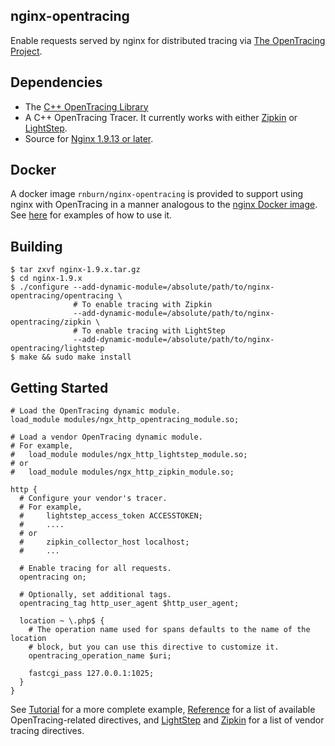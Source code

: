 nginx-opentracing
-----------------

Enable requests served by nginx for distributed tracing via [The OpenTracing Project](opentracing.io).

Dependencies
------------
- The [C++ OpenTracing Library](https://github.com/opentracing/opentracing-cpp)
- A C++ OpenTracing Tracer. It currently works with either
[Zipkin](https://github.com/rnburn/zipkin-cpp-opentracing) or
[LightStep](https://github.com/lightstep/lightstep-tracer-cpp).
- Source for [Nginx 1.9.13 or later](http://nginx.org/).

Docker
------------
A docker image `rnburn/nginx-opentracing` is provided to support using nginx with OpenTracing
in a manner analogous to the [nginx Docker image](https://hub.docker.com/_/nginx/). 
See [here](example/) for examples of how to use it.

Building
--------
```
$ tar zxvf nginx-1.9.x.tar.gz
$ cd nginx-1.9.x
$ ./configure --add-dynamic-module=/absolute/path/to/nginx-opentracing/opentracing \
              # To enable tracing with Zipkin
              --add-dynamic-module=/absolute/path/to/nginx-opentracing/zipkin \  
              # To enable tracing with LightStep
              --add-dynamic-module=/absolute/path/to/nginx-opentracing/lightstep
$ make && sudo make install
```


Getting Started
---------------
```
# Load the OpenTracing dynamic module.
load_module modules/ngx_http_opentracing_module.so;

# Load a vendor OpenTracing dynamic module.
# For example,
#   load_module modules/ngx_http_lightstep_module.so;
# or
#   load_module modules/ngx_http_zipkin_module.so;

http {
  # Configure your vendor's tracer.
  # For example,
  #     lightstep_access_token ACCESSTOKEN;
  #     ....
  # or
  #     zipkin_collector_host localhost;
  #     ...

  # Enable tracing for all requests.
  opentracing on;

  # Optionally, set additional tags.
  opentracing_tag http_user_agent $http_user_agent;

  location ~ \.php$ {
    # The operation name used for spans defaults to the name of the location
    # block, but you can use this directive to customize it.
    opentracing_operation_name $uri;

    fastcgi_pass 127.0.0.1:1025;
  }
}
```

See [Tutorial](doc/Tutorial.md) for a more complete example, [Reference](doc/Directives.md)
for a list of available OpenTracing-related directives, and [LightStep](lightstep/doc/Directives.md)
and [Zipkin](zipkin/doc/Directives.md) for a list of vendor tracing directives.

